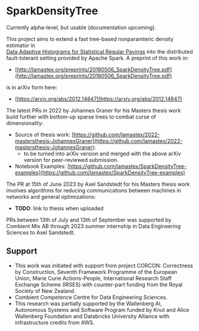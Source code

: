 # SparkDensityTree

Currently alpha-level, but usable (documentation upcoming). 

This project aims to extend a fast tree-based nonparamteric density estimator in  
[Data Adaptive Histograms for Statistical Regular Pavings](http://lamastex.org/preprints/20161121optMAPMDE.pdf) 
into the distributed fault-tolerant setting provided by Apache Spark. 
A preprint of this work in:

- [http://lamastex.org/preprints/20180506_SparkDensityTree.pdf](http://lamastex.org/preprints/20180506_SparkDensityTree.pdf) 

is in arXiv form here:

- [https://arxiv.org/abs/2012.14847](https://arxiv.org/abs/2012.14847)

The latest PRs in 2022 by Johannes Graner for his Masters thesis work build further with bottom-up sparse trees to combat curse of dimensionality:

- Source of thesis work: [https://github.com/lamastex/2022-mastersthesis-JohannesGraner](https://github.com/lamastex/2022-mastersthesis-JohannesGraner):
  - to be turned into arXiv version and merged with the above arXiv version for peer-reviewed submission.
- Notebook Examples: [https://github.com/lamastex/SparkDensityTree-examples](https://github.com/lamastex/SparkDensityTree-examples)

The PR at 15th of June 2023 by Axel Sandstedt for his Masters thesis work involves algorithms for reducing communications between machines in networks and general optimizations:

- **TODO**: link to thesis when uploaded

PRs between 13th of July and 13th of September was supported by Combient Mix AB through 2023 summer internship in Data Engineering Sciences to Axel Sandstedt.

## Support

- This work was initiated with support from project CORCON: Correctness by
Construction, Seventh Framework Programme of the European Union, Marie
Curie Actions-People, International Research Staff Exchange Scheme (IRSES)
with counter-part funding from the Royal Society of New Zealand. 
- Combient Competence Centre for Data Engineering Sciences.
- This research was partially supported by the Wallenberg AI, Autonomous Systems and Software Program funded by Knut and Alice Wallenberg Foundation and Databricks University Alliance with infrastructure credits from AWS.
